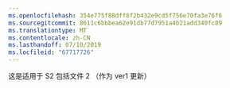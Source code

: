 ```yaml
---
ms.openlocfilehash: 354e775f88dff8f2b432e9cd5f756e70fa3e76f6
ms.sourcegitcommit: 8611c6bbbea62e91db77d7951a4b21add340fc89
ms.translationtype: MT
ms.contentlocale: zh-CN
ms.lasthandoff: 07/10/2019
ms.locfileid: "67717726"
---
```

这是适用于 S2 包括文件 2 （作为 ver1 更新）

